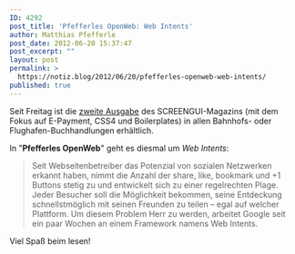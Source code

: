 ```yaml
---
ID: 4292
post_title: 'Pfefferles OpenWeb: Web Intents'
author: Matthias Pfefferle
post_date: 2012-06-20 15:37:47
post_excerpt: ""
layout: post
permalink: >
  https://notiz.blog/2012/06/20/pfefferles-openweb-web-intents/
published: true
---
```

Seit Freitag ist die <a href="http://screengui.de/magazin/magazin-archiv/detail/e-payment-css4-boilerplates.html">zweite Ausgabe</a> des SCREENGUI-Magazins (mit dem Fokus auf E-Payment, CSS4 und Boilerplates) in allen Bahnhofs- oder Flughafen-Buchhandlungen erhältlich.

In "<strong>Pfefferles OpenWeb</strong>" geht es diesmal um <em>Web Intents</em>:

<blockquote>Seit Webseitenbetreiber das Potenzial von sozialen Netzwerken erkannt haben, nimmt die Anzahl der share, like, bookmark und +1 Buttons stetig zu und entwickelt sich zu einer regelrechten Plage. Jeder Besucher soll die Möglichkeit bekommen, seine Entdeckung schnellstmöglich mit seinen Freunden zu teilen – egal auf welcher Plattform. Um diesem Problem Herr zu werden, arbeitet Google seit ein paar Wochen an einem Framework namens Web Intents.</blockquote>

Viel Spaß beim lesen!